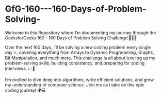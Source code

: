 

# GfG-160---160-Days-of-Problem-Solving-

Welcome to this Repository where I’m documenting my journey through the GeeksforGeeks 160 - 160 Days of Problem Solving Challenge!🧑‍💻✨


Over the next 160 days, I’ll be solving a new coding problem every single day 🔥, covering everything from Arrays to Dynamic Programming, Graphs, Bit Manipulation, and much more. This challenge is all about leveling up my problem-solving skills, building consistency, and preparing for coding interviews. 📈🎯



I’m excited to dive deep into algorithms, write efficient solutions, and grow my understanding of computer science. Join me as I take on this epic coding journey! 🌍💻

